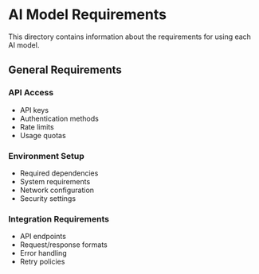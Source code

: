 # AI Model Requirements

This directory contains information about the requirements for using each AI model.

## General Requirements

### API Access
- API keys
- Authentication methods
- Rate limits
- Usage quotas

### Environment Setup
- Required dependencies
- System requirements
- Network configuration
- Security settings

### Integration Requirements
- API endpoints
- Request/response formats
- Error handling
- Retry policies
